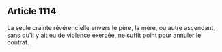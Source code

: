 Article 1114
----
La seule crainte révérencielle envers le père, la mère, ou autre ascendant, sans
qu'il y ait eu de violence exercée, ne suffit point pour annuler le contrat.
